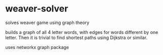 # weaver-solver
solves weaver game using graph theory

builds a graph of all 4 letter words, with edges for words different by one letter. Then it is trivial to find shortest paths using Dijkstra or similar.

uses networkx graph package
